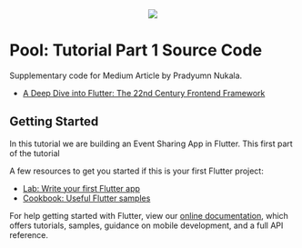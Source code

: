 <div align="center">
    <img src="https://i.ibb.co/1Xy7427/Capture.png"></img>
  <br>
</div>

# Pool: Tutorial Part 1 Source Code

Supplementary code for Medium Article by Pradyumn Nukala.

- [A Deep Dive into Flutter: The 22nd Century Frontend Framework](https://medium.com/hackernoon/a-deep-dive-into-flutter-the-22nd-century-frontend-framework-b0b827440a49)

## Getting Started

In this tutorial we are building an Event Sharing App in Flutter.
This first part of the tutorial 

A few resources to get you started if this is your first Flutter project:

- [Lab: Write your first Flutter app](https://flutter.dev/docs/get-started/codelab)
- [Cookbook: Useful Flutter samples](https://flutter.dev/docs/cookbook)

For help getting started with Flutter, view our
[online documentation](https://flutter.dev/docs), which offers tutorials,
samples, guidance on mobile development, and a full API reference.
